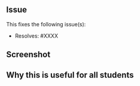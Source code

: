 ## Issue

This fixes the following issue(s):
- Resolves: #XXXX

## Screenshot

## Why this is useful for all students

